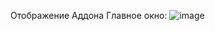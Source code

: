 Отображение Аддона
Главное окно:
![image](https://github.com/user-attachments/assets/cef7937d-f38d-4111-a0aa-9de00d25d946)
